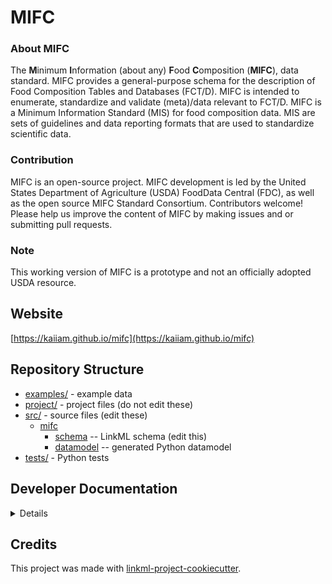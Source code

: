 # MIFC

### About MIFC

The **M**inimum **I**nformation (about any) **F**ood **C**omposition (**MIFC**), data standard. MIFC provides a general-purpose schema for the description of Food Composition Tables and Databases (FCT/D). MIFC is intended to enumerate, standardize and validate (meta)/data relevant to FCT/D. MIFC is a Minimum Information Standard (MIS) for food composition data. MIS are sets of guidelines and data reporting formats that are used to standardize scientific data. 

### Contribution

MIFC is an open-source project. MIFC development is led by the United States Department of Agriculture (USDA) FoodData Central (FDC), as well as the open source MIFC Standard Consortium. Contributors welcome! Please help us improve the content of MIFC by making issues and or submitting pull requests.

### Note

This working version of MIFC is a prototype and not an officially adopted USDA resource.


## Website

[https://kaiiam.github.io/mifc](https://kaiiam.github.io/mifc)

## Repository Structure

* [examples/](examples/) - example data
* [project/](project/) - project files (do not edit these)
* [src/](src/) - source files (edit these)
  * [mifc](src/mifc)
    * [schema](src/mifc/schema) -- LinkML schema
      (edit this)
    * [datamodel](src/mifc/datamodel) -- generated
      Python datamodel
* [tests/](tests/) - Python tests

## Developer Documentation

<details>
Use the `make` command to generate project artefacts:

* `make all-all`: make everything
* `make deploy`: deploys site
</details>

## Credits

This project was made with
[linkml-project-cookiecutter](https://github.com/linkml/linkml-project-cookiecutter).
